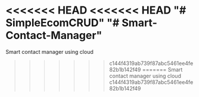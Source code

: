 <<<<<<< HEAD
<<<<<<< HEAD
"# SimpleEcomCRUD" 
"# Smart-Contact-Manager" 
=======
Smart contact manager using cloud
>>>>>>> c144f4319ab739f87abc5461ee4fe82b1b142f49
=======
Smart contact manager using cloud
>>>>>>> c144f4319ab739f87abc5461ee4fe82b1b142f49
